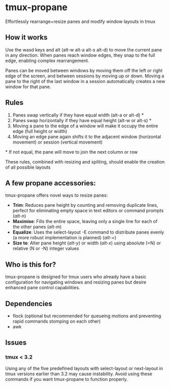 # tmux-propane 

Effortlessly rearrange+resize panes and modify window layouts in tmux

<!-- ## Demos (asciinema/gifs) -->

<!-- Move a pane between columns -->

<!-- Move a pane between windows -->

<!-- Trim vim instinces -->

<!-- Toggle between column panes -->

## How it works
Use the wasd keys and alt (alt-w alt-a alt-s alt-d) to move the current pane in any direction. When panes reach window edges, they snap to the full edge, enabling complex rearrangement.

Panes can be moved between windows by moving them off the left or right edge of the screen, and between sessions by moving up or down. Moving a pane to the right of the last window in a session automatically creates a new window for that pane.

## Rules
1. Panes swap vertically if they have equal width (alt-a or alt-d) *
2. Panes swap horizontally if they have equal height (alt-w or alt-s) *
3. Moving a pane to the edge of a window will make it occupy the entire edge (full height or width)
4. Moving an edge pane again shifts it to the adjacent window (horizontal movement) or session (vertical movement)

\* If not equal, the pane will move to join the next column or row

These rules, combined with resizing and spliting, should enable the creation of all possible layouts


## A few propane accessories:
tmux-propane offers novel ways to resize panes:

- **Trim**: Reduces pane height by counting and removing duplicate lines, perfect for eliminating empty space in text editors or command prompts (*alt-n*)
- **Maximise**: Fills the entire space, leaving only a single line for each of the other panes (*alt-m*)
- **Equalize**: Uses the select-layout -E command to distribute panes evenly (a more robust implementation is planned) (*alt-=*)
- **Size to**: Alter pane height (*alt-y*) or width (*alt-x*) using absolute (=N) or relative (N or -N) integer values

## Who is this for?
tmux-propane is designed for tmux users who already have a basic configuration for navigating windows and resizing panes but desire enhanced pane control capabilities.

## Dependencies
- flock (optional but recommended for queueing motions and preventing rapid commands stomping on each other)
- awk

## Issues

### tmux < 3.2
Using any of the five predefined layouts with select-layout or next-layout in tmux versions earlier than 3.2 may cause instability. Avoid using these commands if you want tmux-propane to function properly.
